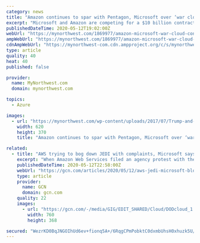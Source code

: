 ```yaml
---
category: news
title: "Amazon continues to spar with Pentagon, Microsoft over ‘war cloud’ contract"
excerpt: "Microsoft and Amazon are competing for a $10 billion contract with the Department of Defense. Microsoft won the bid, but Amazon is arguing that decision."
publishedDateTime: 2020-05-12T19:02:00Z
webUrl: "https://mynorthwest.com/1869977/amazon-microsoft-war-cloud-contract/"
ampWebUrl: "https://mynorthwest.com/1869977/amazon-microsoft-war-cloud-contract/amp/"
cdnAmpWebUrl: "https://mynorthwest-com.cdn.ampproject.org/c/s/mynorthwest.com/1869977/amazon-microsoft-war-cloud-contract/amp/"
type: article
quality: 40
heat: 40
published: false

provider:
  name: MyNorthwest.com
  domain: mynorthwest.com

topics:
  - Azure

images:
  - url: "https://mynorthwest.com/wp-content/uploads/2017/07/Trump-and-Bezos-620.jpg"
    width: 620
    height: 370
    title: "Amazon continues to spar with Pentagon, Microsoft over ‘war cloud’ contract"

related:
  - title: "AWS trying to bog down JEDI with complaints, Microsoft says"
    excerpt: "When Amazon Web Services filed an agency protest with the Defense Department seeking clarity about technical aspects of the $10 billion Joint Enterprise Defense Infrastructure cloud contract, Microsoft called it an attempt “to force a do-over to rescue its failed bid."
    publishedDateTime: 2020-05-12T22:58:00Z
    webUrl: "https://gcn.com/articles/2020/05/12/aws-jedi-microsoft-blog-spat.aspx"
    type: article
    provider:
      name: GCN
      domain: gcn.com
    quality: 22
    images:
      - url: "https://gcn.com/-/media/GIG/EDIT_SHARED/Cloud/DODcloud_1.png"
        width: 760
        height: 368

secured: "WezrKD0BqJNGOIhUd6ev+fionq5A+/6RqgCPmPobktC0dxmbUhsH0xhuzk5U/oxxc+UYhJzZM+Ey60tCRkR5bH77rcdy5GYvRtSN27J3Th/E69+O58lCCVTZrgBIWZPdMJj8ebkhDszdWYM6pe7NcVzJeUK4Aer9eUMjja2OGm7XOtZ0RBI0htLNct9wMfV7ALjCKvbDNEDp4cyqJUprB02jptrzb3iqoVr+TKqF8hgLzhp7xsOerTNUuPGJknIz7SdIFdTs0RVHR3EefW3YopT4L7rMTl0MyTiA63uIIXTkUdUqXi75qpuEixivxPAojc9x9aMNF8U1TZTPk3xtH8DyixN1nLHmq/qruz8qu2OSqaGIXs6Qo1+5UB5Nmzzik6vTNch5tQpMSe70bwoocXiUCLJfQPqk+hyFK4rj98CT/wFpcfHGYhNAX32TI9BtNcaHV05SeFwDUWKahQomWBc2wxqEOWXfCNiyIoAqbkk=;waKpgN5OEiYMz/f8J6A2iw=="
---
```


